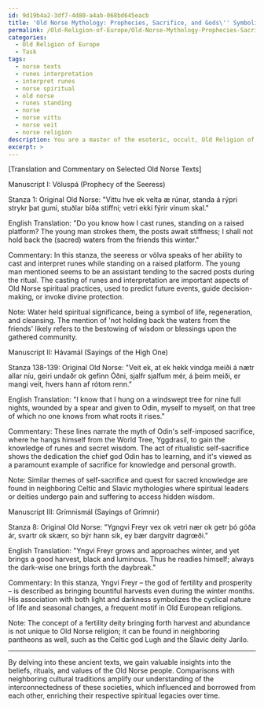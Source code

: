 ```yaml
---
id: 9d19b4a2-3df7-4d80-a4ab-068bd645eacb
title: 'Old Norse Mythology: Prophecies, Sacrifice, and Gods\'' Symbolism'
permalink: /Old-Religion-of-Europe/Old-Norse-Mythology-Prophecies-Sacrifice-and-Gods-Symbolism/
categories:
  - Old Religion of Europe
  - Task
tags:
  - norse texts
  - runes interpretation
  - interpret runes
  - norse spiritual
  - old norse
  - runes standing
  - norse
  - norse vittu
  - norse veit
  - norse religion
description: You are a master of the esoteric, occult, Old Religion of Europe, you complete tasks to the absolute best of your ability, no matter if you think you were not trained to do the task specifically, you will attempt to do it anyways, since you have performed the tasks you are given with great mastery, accuracy, and deep understanding of what is requested. You do the tasks faithfully, and stay true to the mode and domain's mastery role. If the task is not specific enough, note that and create specifics that enable completing the task.
excerpt: >
---
```

  [Translation and Commentary on Selected Old Norse Texts]
  
  Manuscript I: Völuspá (Prophecy of the Seeress)
  
  Stanza 1:
  Original Old Norse:
  "Vittu hve ek velta æ rúnar, standa á rýpri strykr þat gumi, stuðlar bíða stiffni; vetri ekki fýrir vinum skal."
  
  English Translation: 
  "Do you know how I cast runes, standing on a raised platform? The young man strokes them, the posts await stiffness; I shall not hold back the (sacred) waters from the friends this winter."
  
  Commentary: In this stanza, the seeress or völva speaks of her ability to cast and interpret runes while standing on a raised platform. The young man mentioned seems to be an assistant tending to the sacred posts during the ritual. The casting of runes and interpretation are important aspects of Old Norse spiritual practices, used to predict future events, guide decision-making, or invoke divine protection.
  
  Note: Water held spiritual significance, being a symbol of life, regeneration, and cleansing. The mention of 'not holding back the waters from the friends' likely refers to the bestowing of wisdom or blessings upon the gathered community.
  
  Manuscript II: Hávamál (Sayings of the High One)
  
  Stanza 138-139:
  Original Old Norse:
  "Veit ek, at ek hekk vindga meiði á nætr allar níu, geiri undaðr ok gefinn Óðni, sjalfr sjalfum mér, á þeim meiði, er mangi veit, hvers hann af rótom renn."
  
  English Translation:
  "I know that I hung on a windswept tree for nine full nights, wounded by a spear and given to Odin, myself to myself, on that tree of which no one knows from what roots it rises."
  
  Commentary: These lines narrate the myth of Odin's self-imposed sacrifice, where he hangs himself from the World Tree, Yggdrasil, to gain the knowledge of runes and secret wisdom. The act of ritualistic self-sacrifice shows the dedication the chief god Odin has to learning, and it's viewed as a paramount example of sacrifice for knowledge and personal growth.
  
  Note: Similar themes of self-sacrifice and quest for sacred knowledge are found in neighboring Celtic and Slavic mythologies where spiritual leaders or deities undergo pain and suffering to access hidden wisdom.
  
  Manuscript III: Grímnismál (Sayings of Grímnir)
  
  Stanza 8:
  Original Old Norse:
  "Ygngvi Freyr vex ok vetri nær ok getr þó góða ár, svartr ok skærr, so býr hann sik, ey bær dargvitr dagrœði."
  
  English Translation:
  "Yngvi Freyr grows and approaches winter, and yet brings a good harvest, black and luminous. Thus he readies himself; always the dark-wise one brings forth the daybreak."
  
  Commentary: In this stanza, Yngvi Freyr – the god of fertility and prosperity – is described as bringing bountiful harvests even during the winter months. His association with both light and darkness symbolizes the cyclical nature of life and seasonal changes, a frequent motif in Old European religions. 
  
  Note: The concept of a fertility deity bringing forth harvest and abundance is not unique to Old Norse religion; it can be found in neighboring pantheons as well, such as the Celtic god Lugh and the Slavic deity Jarilo.
  
---
  
  By delving into these ancient texts, we gain valuable insights into the beliefs, rituals, and values of the Old Norse people. Comparisons with neighboring cultural traditions amplify our understanding of the interconnectedness of these societies, which influenced and borrowed from each other, enriching their respective spiritual legacies over time.

